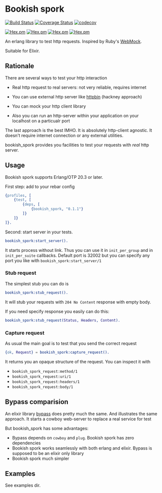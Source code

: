 # Bookish spork

[![Build Status](https://travis-ci.org/tank-bohr/bookish_spork.svg?branch=master)](https://travis-ci.org/tank-bohr/bookish_spork) [![Coverage Status](https://coveralls.io/repos/github/tank-bohr/bookish_spork/badge.svg?branch=master)](https://coveralls.io/github/tank-bohr/bookish_spork?branch=master) [![codecov](https://codecov.io/gh/tank-bohr/bookish_spork/branch/master/graph/badge.svg)](https://codecov.io/gh/tank-bohr/bookish_spork)

[![Hex.pm](https://img.shields.io/hexpm/v/bookish_spork.svg)](https://hex.pm/packages/bookish_spork) [![Hex.pm](https://img.shields.io/hexpm/dt/bookish_spork.svg)](https://hex.pm/packages/bookish_spork) [![Hex.pm](https://img.shields.io/hexpm/dw/bookish_spork.svg)](https://hex.pm/packages/bookish_spork) [![Hex.pm](https://img.shields.io/hexpm/dd/bookish_spork.svg)](https://hex.pm/packages/bookish_spork)

An erlang library to test http requests. Inspired by Ruby's [WebMock](https://github.com/bblimke/webmock).

Suitable for Elixir.

## Rationale


There are several ways to test your http interaction

* Real http request to real servers: not very reliable, requires internet

* You can use external http server like [httpbin](https://httpbin.org/) (hackney approach)

* You can mock your http client library

* Also you can run an http-server within your application on your localhost on a particualr port

The last approach is the best IMHO. It is absolutely http-client agnostic. It doesn't require internet connection or any external utilities.

bookish_spork provides you facilities to test your requests with *real* http server.


## Usage

Bookish spork supports Erlang/OTP 20.3 or later.

First step: add to your rebar config

```erlang
{profiles, [
    {test, [
        {deps, [
            {bookish_spork, "0.1.1"}
        ]}
    ]}
]}.
```

Second: start server in your tests.

```erlang
bookish_spork:start_server().
```

It starts process without link. Thus you can use it in `init_per_group` and in `init_per_suite` callbacks. Default port is 32002 but you can specify any port you like with `bookish_spork:start_server/1`


### Stub request

The simplest stub you can do is

```erlang
bookish_spork:stub_request().
```

It will stub your requests with `204 No Content` response with empty body.

If you need specify response you easily can do this:


```erlang
bookish_spork:stub_request(Status, Headers, Content).
```


### Capture request

As usual the main goal is to test that you send the correct request


```erlang
{ok, Request} = bookish_spork:capture_request().
```

It returns you an opaque structure of the request. You can inspect it with

- `bookish_spork_request:method/1`
- `bookish_spork_request:uri/1`
- `bookish_spork_request:headers/1`
- `bookish_spork_request:body/1`


## Bypass comparision

An elixir library [bypass](https://github.com/PSPDFKit-labs/bypass) does pretty much the same. And illustrates the same approach. It starts a cowboy web-server to replace a real service for test

But bookish_spork has some advantages:

- Bypass depends on `cowboy` and `plug`. Bookish spork has zero dependencies
- Bookish spork works seamlessly with both erlang and elixir. Bypass is supposed to be an elixir only library
- Bookish spork much simpler

## Examples

See examples dir.
